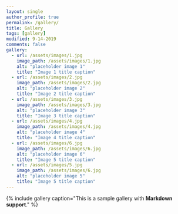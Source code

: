 ```yaml
---
layout: single
author_profile: true
permalink: /gallery/
title: Gallery
tags: [gallery]
modified: 9-14-2019
comments: false
gallery:
  - url: /assets/images/1.jpg
    image_path: /assets/images/1.jpg
    alt: "placeholder image 1"
    title: "Image 1 title caption"
  - url: /assets/images/2.jpg
    image_path: /assets/images/2.jpg
    alt: "placeholder image 2"
    title: "Image 2 title caption"
  - url: /assets/images/3.jpg
    image_path: /assets/images/3.jpg
    alt: "placeholder image 3"
    title: "Image 3 title caption"  
  - url: /assets/images/4.jpg
    image_path: /assets/images/4.jpg
    alt: "placeholder image 4"
    title: "Image 4 title caption"
  - url: /assets/images/6.jpg
    image_path: /assets/images/6.jpg
    alt: "placeholder image 6"
    title: "Image 5 title caption"    
  - url: /assets/images/5.jpg
    image_path: /assets/images/6.jpg
    alt: "placeholder image 5"
    title: "Image 5 title caption"    
---
```


{% include gallery caption="This is a sample gallery with **Markdown support**." %}

